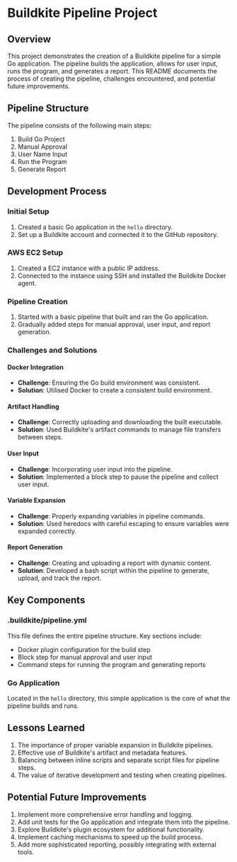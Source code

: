 # Buildkite Pipeline Project

## Overview

This project demonstrates the creation of a Buildkite pipeline for a simple Go application. The pipeline builds the application, allows for user input, runs the program, and generates a report. This README documents the process of creating the pipeline, challenges encountered, and potential future improvements.

## Pipeline Structure

The pipeline consists of the following main steps:

1. Build Go Project
2. Manual Approval
3. User Name Input
4. Run the Program
5. Generate Report

## Development Process

### Initial Setup

1. Created a basic Go application in the `hello` directory.
2. Set up a Buildkite account and connected it to the GitHub repository.

### AWS EC2 Setup

1. Created a EC2 instance with a public IP address.
2. Connected to the instance using SSH and installed the Buildkite Docker agent.

### Pipeline Creation

1. Started with a basic pipeline that built and ran the Go application.
2. Gradually added steps for manual approval, user input, and report generation.

### Challenges and Solutions

#### Docker Integration

- **Challenge**: Ensuring the Go build environment was consistent.
- **Solution**: Utilised Docker to create a consistent build environment.

#### Artifact Handling

- **Challenge**: Correctly uploading and downloading the built executable.
- **Solution**: Used Buildkite's artifact commands to manage file transfers between steps.

#### User Input

- **Challenge**: Incorporating user input into the pipeline.
- **Solution**: Implemented a block step to pause the pipeline and collect user input.

#### Variable Expansion

- **Challenge**: Properly expanding variables in pipeline commands.
- **Solution**: Used heredocs with careful escaping to ensure variables were expanded correctly.

#### Report Generation

- **Challenge**: Creating and uploading a report with dynamic content.
- **Solution**: Developed a bash script within the pipeline to generate, upload, and track the report.

## Key Components

### .buildkite/pipeline.yml

This file defines the entire pipeline structure. Key sections include:

- Docker plugin configuration for the build step
- Block step for manual approval and user input
- Command steps for running the program and generating reports

### Go Application

Located in the `hello` directory, this simple application is the core of what the pipeline builds and runs.

## Lessons Learned

1. The importance of proper variable expansion in Buildkite pipelines.
2. Effective use of Buildkite's artifact and metadata features.
3. Balancing between inline scripts and separate script files for pipeline steps.
4. The value of iterative development and testing when creating pipelines.

## Potential Future Improvements

1. Implement more comprehensive error handling and logging.
2. Add unit tests for the Go application and integrate them into the pipeline.
3. Explore Buildkite's plugin ecosystem for additional functionality.
4. Implement caching mechanisms to speed up the build process.
5. Add more sophisticated reporting, possibly integrating with external tools.

